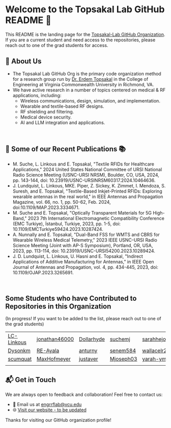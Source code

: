 # Welcome to the Topsakal Lab GitHub README 👋

This README is the landing page for the [Topsakal-Lab GitHub Organization](https://github.com/Topsakal-Lab). If you are a current student and need access to the repositories, please reach out to one of the grad students for access. 


## 📡 About Us
-  The Topsakal Lab GitHub Org is the primary code organization method for a research group run by [Dr. Erdem Topsakal](https://egr.vcu.edu/directory/erdem.topsakal/) in the College of Engineering at Virginia Commonwealth University in Richmond, VA.
-  We have active research in a number of topics centered on medical & RF applications, including:
      - Wireless communications, design, simulation, and implementation.
      - Wearable and textile-based RF designs.
      - RF shielding and filtering.
      - Medical device security.
      - AI and LLM integration and applications.

  
<br>

##  📄 Some of our Recent Publications 📚
-  M. Suche, L. Linkous and E. Topsakal, "Textile RFIDs for Healthcare Applications," 2024 United States National Committee of URSI National Radio Science Meeting (USNC-URSI NRSM), Boulder, CO, USA, 2024, pp. 143-144, doi: 10.23919/USNC-URSINRSM60317.2024.10464636.
- J. Lundquist, L. Linkous, MKE. Piper, Z. Sickey, K. Zimmet, I. Mendoza, S. Suresh, and E. Topsakal, "Textile-Based Inkjet-Printed RFIDs: Exploring wearable antennas in the real world," in IEEE Antennas and Propagation Magazine, vol. 66, no. 1, pp. 50-62, Feb. 2024, doi:10.1109/MAP.2023.3334671.
- M. Suche and E. Topsakal, "Optically Transparent Materials for 5G High-Band," 2023 7th International Electromagnetic Compatibility Conference (EMC Turkiye), İstanbul, Turkiye, 2023, pp. 1-5, doi: 10.1109/EMCTurkiye59424.2023.10287424.
- A. Nunnally and E. Topsakal, "Dual-Band FSS for WMTS and CBRS for Wearable Wireless Medical Telemetry," 2023 IEEE USNC-URSI Radio Science Meeting (Joint with AP-S Symposium), Portland, OR, USA, 2023, pp. 113-114, doi: 10.23919/USNC-URSI54200.2023.10289424.
- J. D. Lundquist, L. Linkous, U. Hasni and E. Topsakal, "Indirect Applications of Additive Manufacturing for Antennas," in IEEE Open Journal of Antennas and Propagation, vol. 4, pp. 434-445, 2023, doi: 10.1109/OJAP.2023.3265691.

  

<br>

##  Some Students who have Contributed to Repositories in this Organization

(In progress! If you want to be added to the list, please reach out to one of the grad students)

|     |     |     |     |     |     |
| --- | --- | --- | --- | --- | --- |
| [LC-Linkous](https://github.com/LC-Linkous)| [jonathan46000](https://github.com/jonathan46000)| [Dollarhyde](https://github.com/Dollarhyde)| [suchemj](https://github.com/suchemj)| [sarahhejohnson](https://github.com/sarahhejohnson)| [agnunnally](https://github.com/agnunnally)|
| [Dysonkm](https://github.com/Dysonkm)| [RE-Ayala](https://github.com/RE-Ayala)| [anturny](https://github.com/anturny)| [senem584](https://github.com/senem584)| [wallacelr2](https://github.com/wallacelr2)| [djskriv](https://github.com/djskriv)|
| [scumquat](https://github.com/scumquat)| [MaxHofmeyer](https://github.com/MaxHofmeyer)| [justaver](https://github.com/justaver)| [Mjoseph03](https://github.com/Mjoseph03)| [yarah-yma1](https://github.com/yarah-yma1)| []()|
| []()| []()| []()| []()| []()| []()|





## 📬 Get in Touch
We are always open to feedback and collaboration! Feel free to contact us:

- 📧 Email us at [engrrflab@vcu.edu](mailto:engrrflab@vcu.edu)
- 🌐 [Visit our website - to be updated](https://www.organization-website.com)



Thanks for visiting our GitHub organization profile!
